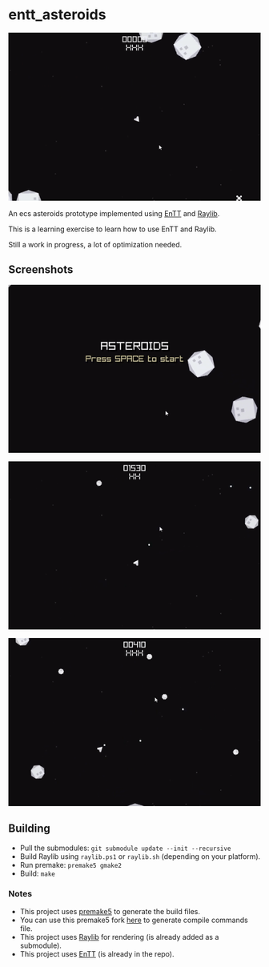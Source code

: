 # entt_asteroids

[![asteroids](./resources/gameplay.gif)](https://youtu.be/8LKhvwPE0EY)

An ecs asteroids prototype implemented using [EnTT](https://github.com/skypjack/entt) and [Raylib](https://github.com/raysan5/raylib).

This is a learning exercise to learn how to use EnTT and Raylib.

Still a work in progress, a lot of optimization needed.

## Screenshots

![title](./resources/title.gif)

![death](./resources/death.gif)

![score](./resources/shoot.gif)

## Building
- Pull the submodules: `git submodule update --init --recursive`
- Build Raylib using `raylib.ps1` or `raylib.sh` (depending on your platform).
- Run premake: `premake5 gmake2`
- Build: `make`

### Notes
- This project uses [premake5](https://premake.github.io/) to generate the build files.
- You can use this premake5 fork [here](https://github.com/DanielEliasib/premake-core) to generate compile commands file.
- This project uses [Raylib](https://github.com/raysan5/raylib) for rendering (is already added as a submodule).
- This project uses [EnTT](https://github.com/skypjack/entt) (is already in the repo).


